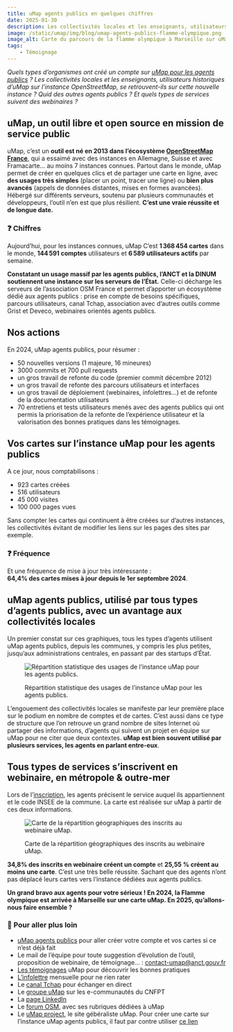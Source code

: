 ```yaml
---
title: uMap agents publics en quelques chiffres
date: 2025-01-30
description: Les collectivités locales et les enseignants, utilisateurs historiques d’uMap sur l’instance OpenStreetMap, se retrouvent-ils sur cette nouvelle instance ? Quid des autres agents publics ?
image: /static/umap/img/blog/umap-agents-publics-flamme-olympique.png
image_alt: Carte du parcours de la flamme olympique à Marseille sur uMap
tags:
    - Témoignage
---
```


*Quels types d’organismes ont créé un compte sur [uMap pour les agents publics](https://umap.incubateur.anct.gouv.fr/fr/) ? Les collectivités locales et les enseignants, utilisateurs historiques d’uMap sur l’instance OpenStreetMap, se retrouvent-ils sur cette nouvelle instance ? Quid des autres agents publics ? Et quels types de services suivent des webinaires ?*

## uMap, un outil libre et open source en mission de service public

uMap, c’est un **outil est né en 2013 dans l’écosystème [OpenStreetMap France](https://www.openstreetmap.fr/)**, qui a essaimé avec des instances en Allemagne, Suisse et avec Framacarte… au moins 7 instances connues. Partout dans le monde, uMap permet de créer en quelques clics et de partager une carte en ligne, avec **des usages très simples** (placer un point, tracer une ligne) ou **bien plus avancés** (appels de données distantes, mises en formes avancées). Hébergé sur différents serveurs, soutenu par plusieurs communautés et développeurs, l’outil n’en est que plus résilient. **C’est une vraie réussite et de longue date.**


<div class="fr-alert fr-alert--info">
<h3 class="fr-alert__title">❓ Chiffres</h3>

Aujourd’hui, pour les instances connues, uMap C’est **1 368 454 cartes** dans le monde, **144 591 comptes** utilisateurs et **6 589 utilisateurs actifs** par semaine.

</div>

**Constatant un usage massif par les agents publics, l’ANCT et la DINUM soutiennent une instance sur les serveurs de l’État.** Celle-ci décharge les serveurs de l’association OSM France et permet d’apporter un écosystème dédié aux agents publics : prise en compte de besoins spécifiques, parcours utilisateurs, canal Tchap, association avec d’autres outils comme Grist et Deveco, webinaires orientés agents publics.

## Nos actions

En 2024, uMap agents publics, pour résumer :

- 50 nouvelles versions (1 majeure, 16 mineures)
- 3000 commits et 700 pull requests
- un gros travail de refonte du code (premier commit décembre 2012)
- un gros travail de refonte des parcours utilisateurs et interfaces
- un gros travail de déploiement (webinaires, infolettres…) et de refonte de la documentation utilisateurs
- 70 entretiens et tests utilisateurs menés avec des agents publics qui ont permis la priorisation de la refonte de l’expérience utilisateur et la valorisation des bonnes pratiques dans les témoignages.

## Vos cartes sur l’instance uMap pour les agents publics

A ce jour, nous comptabilisons :

* 923 cartes créées
* 516 utilisateurs
* 45 000 visites
* 100 000 pages vues

Sans compter les cartes qui continuent à être créées sur d’autres instances, les collectivités évitant de modifier les liens sur les pages des sites par exemple.

<div class="fr-alert fr-alert--info">
<h3 class="fr-alert__title">❓ Fréquence</h3>

Et une fréquence de mise à jour très intéressante :<br>
**64,4% des cartes mises à jour depuis le 1er septembre 2024**.

</div>

## uMap agents publics, utilisé par tous types d’agents publics, avec un avantage aux collectivités locales

Un premier constat sur ces graphiques, tous les types d’agents utilisent uMap agents publics, depuis les communes, y compris les plus petites, jusqu’aux administrations centrales, en passant par des startups d’État.

<figure>
<img src="/static/umap/img/blog/umap-agents-publics-statistiques.png" class="fr-responsive-img" alt="Répartition statistique des usages de l’instance uMap pour les agents publics.">
<figcaption>

Répartition statistique des usages de l’instance uMap pour les agents publics.

</figcaption>
</figure>

L’engouement des collectivités locales se manifeste par leur première place sur le podium en nombre de comptes et de cartes. C’est aussi dans ce type de structure que l’on retrouve un grand nombre de sites Internet où partager des informations, d’agents qui suivent un projet en équipe sur uMap pour ne citer que deux contextes. **uMap est bien souvent utilisé par plusieurs services, les agents en parlant entre-eux**.

## Tous types de services s’inscrivent en webinaire, en métropole & outre-mer

Lors de l’[inscription](https://grist.incubateur.anct.gouv.fr/o/anct/forms/uaGwXjRXcWmiZCRmU72vjv/94), les agents précisent le service auquel ils appartiennent et le code INSEE de la commune. La carte est réalisée sur uMap à partir de ces deux informations.

<figure>
<img src="/static/umap/img/blog/umap-agents-publics-carte-webinaire.png" class="fr-responsive-img" alt="Carte de la répartition géographiques des inscrits au webinaire uMap.">
<figcaption>

Carte de la répartition géographiques des inscrits au webinaire uMap.

</figcaption>
</figure>

**34,8% des inscrits en webinaire créent un compte** et **25,55 % créent au moins une carte**. C’est une très belle réussite. Sachant que des agents n’ont pas déplacé leurs cartes vers l’instance dédiées aux agents publics.

**Un grand bravo aux agents pour votre sérieux ! En 2024, la Flamme olympique est arrivée à Marseille sur une carte uMap. En 2025, qu’allons-nous faire ensemble ?**

<div class="fr-alert fr-alert--info">
<h3 class="fr-alert__title">🚀 Pour aller plus loin</h3>

- [uMap agents publics](https://umap.incubateur.anct.gouv.fr/fr/) pour aller créer votre compte et vos cartes si ce n’est déjà fait
- Le mail de l’équipe pour toute suggestion d’évolution de l’outil, proposition de webinaire, de témoignage… : contact-umap@anct.gouv.fr
- [Les témoignages](https://umap.incubateur.anct.gouv.fr/blog/) uMap pour découvrir les bonnes pratiques
- [L’infolettre](https://umap.incubateur.anct.gouv.fr/infolettres/) mensuelle pour ne rien rater
- Le [canal Tchap](https://www.tchap.gouv.fr/#/room/!TLRWBCVNfbjgrNKmox:agent.dinum.tchap.gouv.fr) pour échanger en direct
- Le [groupe uMap](https://e-communautes.cnfpt.fr/information-geographique/umap-instance-pour-les-agents-publics/) sur les e-communautés du CNFPT
- La [page LinkedIn](https://www.linkedin.com/company/103443167/)
- Le [forum OSM](https://forum.openstreetmap.fr/tag/umap), avec ses rubriques dédiées à uMap
- Le [uMap project](https://umap-project.org/fr/), le site gébéraliste uMap. Pour créer une carte sur l’instance uMap agents publics, il faut par contre utiliser [ce lien](https://umap.incubateur.anct.gouv.fr/fr/)

</div>

